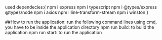 used dependecies:{
    npm i express
    npm i typescript
    npm i @types/express @types/node
    npm i axios
    npm i line-transform-stream
    npm i winston
}

##How to run the application:
run the following command lines using cmd, you have to be inside the application directory
npm run build: to build the application
npm run start: to run the application